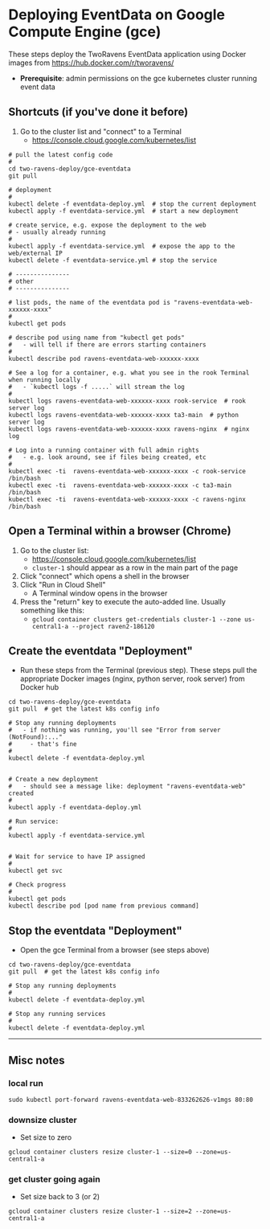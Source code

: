 # Deploying EventData on Google Compute Engine (gce)

These steps deploy the TwoRavens EventData application using Docker images from https://hub.docker.com/r/tworavens/

- **Prerequisite**: admin permissions on the gce kubernetes cluster running event data


## Shortcuts (if you've done it before)

1. Go to the cluster list and "connect" to a Terminal
    - https://console.cloud.google.com/kubernetes/list

```
# pull the latest config code
#
cd two-ravens-deploy/gce-eventdata
git pull

# deployment
#
kubectl delete -f eventdata-deploy.yml  # stop the current deployment
kubectl apply -f eventdata-service.yml  # start a new deployment

# create service, e.g. expose the deployment to the web
# - usually already running
#
kubectl apply -f eventdata-service.yml  # expose the app to the web/external IP
kubectl delete -f eventdata-service.yml # stop the service

# ---------------
# other
# ---------------

# list pods, the name of the eventdata pod is "ravens-eventdata-web-xxxxxx-xxxx"
#
kubectl get pods

# describe pod using name from "kubectl get pods"
#   - will tell if there are errors starting containers
#
kubectl describe pod ravens-eventdata-web-xxxxxx-xxxx

# See a log for a container, e.g. what you see in the rook Terminal when running locally
#   - `kubectl logs -f .....` will stream the log
#
kubectl logs ravens-eventdata-web-xxxxxx-xxxx rook-service  # rook server log
kubectl logs ravens-eventdata-web-xxxxxx-xxxx ta3-main  # python server log
kubectl logs ravens-eventdata-web-xxxxxx-xxxx ravens-nginx  # nginx log

# Log into a running container with full admin rights
#   - e.g. look around, see if files being created, etc
#
kubectl exec -ti  ravens-eventdata-web-xxxxxx-xxxx -c rook-service /bin/bash
kubectl exec -ti  ravens-eventdata-web-xxxxxx-xxxx -c ta3-main /bin/bash
kubectl exec -ti  ravens-eventdata-web-xxxxxx-xxxx -c ravens-nginx /bin/bash

```

## Open a Terminal within a browser (Chrome)

1. Go to the cluster list:
    - https://console.cloud.google.com/kubernetes/list
    - `cluster-1` should appear as a row in the main part of the page
1. Click "connect" which opens a shell in the browser
1. Click "Run in Cloud Shell"
    - A Terminal window opens in the browser
1. Press the "return" key to execute the auto-added line.  Usually something like this:
    - `gcloud container clusters get-credentials cluster-1 --zone us-central1-a --project raven2-186120`

## Create the eventdata "Deployment"

- Run these steps from the Terminal (previous step).  These steps pull the appropriate Docker images (nginx, python server, rook server) from Docker hub

```
cd two-ravens-deploy/gce-eventdata
git pull  # get the latest k8s config info

# Stop any running deployments
#   - if nothing was running, you'll see "Error from server (NotFound):..."
#     - that's fine
#
kubectl delete -f eventdata-deploy.yml


# Create a new deployment
#   - should see a message like: deployment "ravens-eventdata-web" created
#
kubectl apply -f eventdata-deploy.yml

# Run service:
#
kubectl apply -f eventdata-service.yml


# Wait for service to have IP assigned
#
kubectl get svc

# Check progress
#
kubectl get pods
kubectl describe pod [pod name from previous command]
```

## Stop the eventdata "Deployment"

- Open the gce Terminal from a browser (see steps above)

```
cd two-ravens-deploy/gce-eventdata
git pull  # get the latest k8s config info

# Stop any running deployments
#
kubectl delete -f eventdata-deploy.yml

# Stop any running services
#
kubectl delete -f eventdata-deploy.yml
```

---

## Misc notes

### local run

```
sudo kubectl port-forward ravens-eventdata-web-833262626-v1mgs 80:80
```

### downsize cluster

- Set size to zero

```
gcloud container clusters resize cluster-1 --size=0 --zone=us-central1-a
```

### get cluster going again

- Set size back to 3 (or 2)

```
gcloud container clusters resize cluster-1 --size=2 --zone=us-central1-a
```
